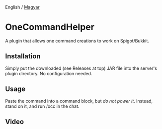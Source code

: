 English / [Magyar]()

# OneCommandHelper
A plugin that allows one command creations to work on Spigot/Bukkit.

## Installation
Simply put the downloaded (see Releases at top) JAR file into the server's plugin directory. No configuration needed.

## Usage
Paste the command into a command block, but *do not power it*. Instead, stand on it, and run /occ in the chat.

## Video
